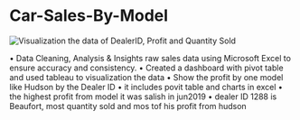 # Car-Sales-By-Model

![Visualization the data of DealerID, Profit and Quantity Sold](https://github.com/user-attachments/assets/95b04a3e-4249-4dfe-b5ea-98f3c69a860f)

•	Data Cleaning, Analysis & Insights raw sales data using Microsoft Excel to ensure accuracy and consistency.
•	Created a dashboard with pivot table and used tableau to visualization the data
•	Show the profit by one model like Hudson by the Dealer ID
•	it includes povit table and charts in excel
• the highest profit from model it was salish in jun2019
• dealer ID 1288 is Beaufort, most quantity sold and mos tof his profit from hudson
